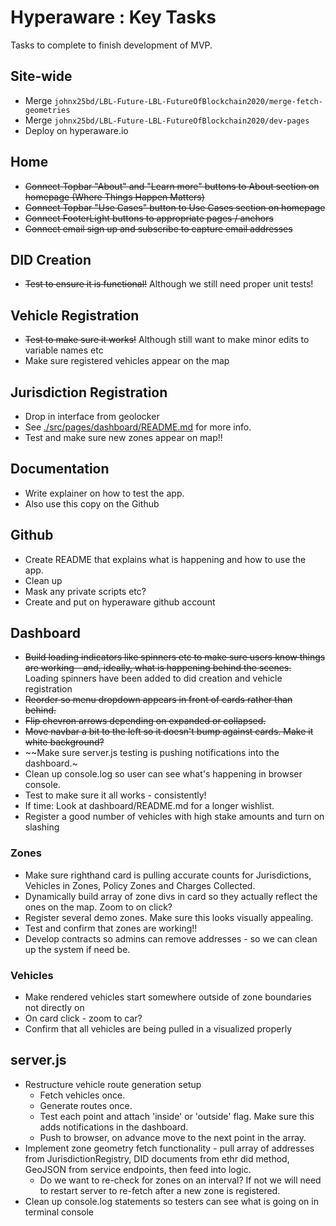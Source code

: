 # Hyperaware : Key Tasks

Tasks to complete to finish development of MVP.

## Site-wide

- Merge `johnx25bd/LBL-Future-LBL-FutureOfBlockchain2020/merge-fetch-geometries`
- Merge `johnx25bd/LBL-Future-LBL-FutureOfBlockchain2020/dev-pages`
- Deploy on hyperaware.io

## Home

- ~~Connect Topbar "About" and "Learn more" buttons to About section on homepage (Where Things Happen Matters)~~
- ~~Connect Topbar "Use Cases" button to Use Cases section on homepage~~
- ~~Connect FooterLight buttons to appropriate pages / anchors~~
- ~~Connect email sign up and subscribe to capture email addresses~~


## DID Creation

- ~~Test to ensure it is functional!~~ Although we still need proper unit tests!

## Vehicle Registration

- ~~Test to make sure it works!~~ Although still want to make minor edits to variable names etc
- Make sure registered vehicles appear on the map

## Jurisdiction Registration

- Drop in interface from geolocker
- See [./src/pages/dashboard/README.md](./src/pages/dashboard/README.md) for more info.
- Test and make sure new zones appear on map!!

## Documentation

- Write explainer on how to test the app.
- Also use this copy on the Github

## Github

- Create README that explains what is happening and how to use the app.
- Clean up
- Mask any private scripts etc?
- Create and put on hyperaware github account

## Dashboard

- ~~Build loading indicators like spinners etc to make sure users know things are working - and, ideally, what is happening behind the scenes.~~ Loading spinners have been added to did creation and vehicle registration
- ~~Reorder so menu dropdown appears in front of cards rather than behind.~~
- ~~Flip chevron arrows depending on expanded or collapsed.~~
- ~~Move navbar a bit to the left so it doesn't bump against cards. Make it white background?~~
- ~~Make sure server.js testing is pushing notifications into the dashboard.~
- Clean up console.log so user can see what's happening in browser console.
- Test to make sure it all works - consistently!
- If time: Look at dashboard/README.md for a longer wishlist.
- Register a good number of vehicles with high stake amounts and turn on slashing

### Zones

- Make sure righthand card is pulling accurate counts for Jurisdictions, Vehicles in Zones, Policy Zones and Charges Collected.
- Dynamically build array of zone divs in card so they actually reflect the ones on the map. Zoom to on click?
- Register several demo zones. Make sure this looks visually appealing.
- Test and confirm that zones are working!!
- Develop contracts so admins can remove addresses - so we can clean up the system if need be.

### Vehicles

- Make rendered vehicles start somewhere outside of zone boundaries not directly on 
- On card click - zoom to car?
- Confirm that all vehicles are being pulled in a visualized properly


## server.js

- Restructure vehicle route generation setup
  - Fetch vehicles once.
  - Generate routes once.
  - Test each point and attach 'inside' or 'outside' flag. Make sure this adds notifications in the dashboard.
  - Push to browser, on advance move to the next point in the array.
- Implement zone geometry fetch functionality - pull array of addresses from JurisdictionRegistry, DID documents from ethr did method, GeoJSON from service endpoints, then feed into logic.
  - Do we want to re-check for zones on an interval? If not we will need to restart server to re-fetch after a new zone is registered.
- Clean up console.log statements so testers can see what is going on in terminal console
